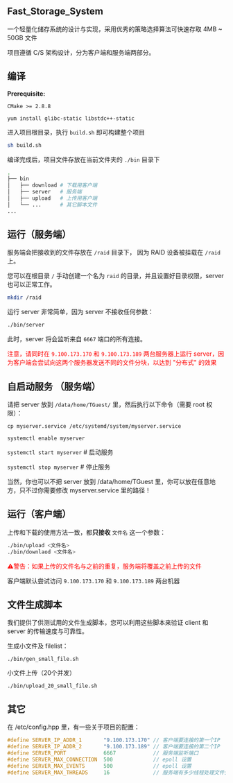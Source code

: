 ## Fast_Storage_System

一个轻量化储存系统的设计与实现，采用优秀的策略选择算法可快速存取 4MB ~ 50GB 文件

项目遵循 C/S 架构设计，分为客户端和服务端两部分。



## 编译

**Prerequisite:**

`CMake >= 2.8.8` 

`yum install glibc-static libstdc++-static`


进入项目根目录，执行 `build.sh` 即可构建整个项目 

```bash
sh build.sh
```



编译完成后，项目文件存放在当前文件夹的 `./bin` 目录下

```bash
.
├── bin
│   ├── download # 下载用客户端
│   ├── server   # 服务端
│   ├── upload   # 上传用客户端
│   └── ...      # 其它脚本文件
...
```



## 运行（服务端）

服务端会把接收到的文件存放在 `/raid` 目录下， 因为 RAID 设备被挂载在 `/raid` 上。

您可以在根目录 `/` 手动创建一个名为 `raid` 的目录，并且设置好目录权限，server 也可以正常工作。

```bash
mkdir /raid
```

运行 server 非常简单，因为 server 不接收任何参数：

```bash
./bin/server
```

此时，server 将会监听来自 `6667` 端口的所有连接。

<font color="red">注意，请同时在 `9.100.173.170` 和 `9.100.173.189` 两台服务器上运行 server，因为客户端会尝试向这两个服务器发送不同的文件分块，以达到 "分布式" 的效果</font>


## 自启动服务 （服务端）

请把 server 放到 `/data/home/TGuest/` 里，然后执行以下命令（需要 root 权限）：


`cp myserver.service /etc/systemd/system/myserver.service`

`systemctl enable myserver`

`systemctl start myserver` # 启动服务

`systemctl stop myserver` # 停止服务

当然，你也可以不把 server 放到 /data/home/TGuest 里，你可以放在任意地方，只不过你需要修改 myserver.service 里的路径！

## 运行（客户端）

上传和下载的使用方法一致，都**只接收** `文件名` 这一个参数：

```bash
./bin/upload <文件名>
./bin/downlaod <文件名>
```

<font color="red">⚠️警告：如果上传的文件名与之前的重复，服务端将覆盖之前上传的文件</font>

客户端默认尝试访问 `9.100.173.170` 和 `9.100.173.189` 两台机器





## 文件生成脚本

我们提供了供测试用的文件生成脚本，您可以利用这些脚本来验证 client 和 server 的传输速度与可靠性。



生成小文件及 filelist：

```
./bin/gen_small_file.sh
```



小文件上传（20个并发）

```
./bin/upload_20_small_file.sh
```



## 其它

在 /etc/config.hpp 里，有一些关于项目的配置：

```c++
#define SERVER_IP_ADDR_1       "9.100.173.170" // 客户端要连接的第一个IP
#define SERVER_IP_ADDR_2       "9.100.173.189" // 客户端要连接的第二个IP
#define SERVER_PORT            6667            // 服务端监听端口
#define SERVER_MAX_CONNECTION  500             // epoll 设置
#define SERVER_MAX_EVENTS      500             // epoll 设置
#define SERVER_MAX_THREADS     16              // 服务端有多少线程处理文件分块（一个分块一个线程）
```
